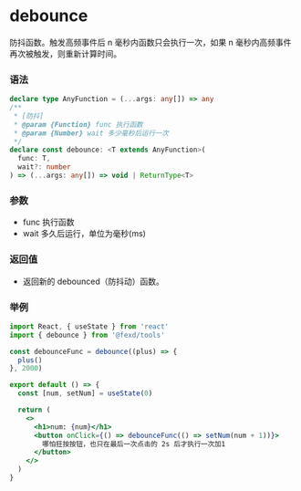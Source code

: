 # debounce

防抖函数。触发高频事件后 n 毫秒内函数只会执行一次，如果 n 毫秒内高频事件再次被触发，则重新计算时间。

### 语法

```ts
declare type AnyFunction = (...args: any[]) => any
/**
 * [防抖]
 * @param {Function} func 执行函数
 * @param {Number} wait 多少毫秒后运行一次
 */
declare const debounce: <T extends AnyFunction>(
  func: T,
  wait?: number
) => (...args: any[]) => void | ReturnType<T>
```

### 参数

- func 执行函数
- wait 多久后运行，单位为毫秒(ms)

### 返回值

- 返回新的 debounced（防抖动）函数。

### 举例

```jsx
import React, { useState } from 'react'
import { debounce } from '@fexd/tools'

const debounceFunc = debounce((plus) => {
  plus()
}, 2000)

export default () => {
  const [num, setNum] = useState(0)

  return (
    <>
      <h1>num: {num}</h1>
      <button onClick={() => debounceFunc(() => setNum(num + 1))}>
        哪怕狂按按钮，也只在最后一次点击的 2s 后才执行一次加1
      </button>
    </>
  )
}
```
